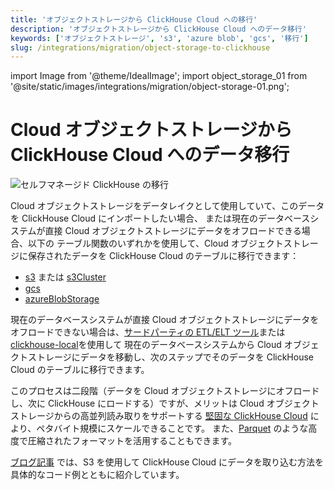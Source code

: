 ```yaml
---
title: 'オブジェクトストレージから ClickHouse Cloud への移行'
description: 'オブジェクトストレージから ClickHouse Cloud へのデータ移行'
keywords: ['オブジェクトストレージ', 's3', 'azure blob', 'gcs', '移行']
slug: /integrations/migration/object-storage-to-clickhouse
---
```


import Image from '@theme/IdealImage';
import object_storage_01 from '@site/static/images/integrations/migration/object-storage-01.png';


# Cloud オブジェクトストレージから ClickHouse Cloud へのデータ移行

<Image img={object_storage_01} size='md' alt='セルフマネージド ClickHouse の移行' background='white' />

Cloud オブジェクトストレージをデータレイクとして使用していて、このデータを ClickHouse Cloud にインポートしたい場合、
または現在のデータベースシステムが直接 Cloud オブジェクトストレージにデータをオフロードできる場合、以下の
テーブル関数のいずれかを使用して、Cloud オブジェクトストレージに保存されたデータを ClickHouse Cloud のテーブルに移行できます：

- [s3](/sql-reference/table-functions/s3.md) または [s3Cluster](/sql-reference/table-functions/s3Cluster.md)
- [gcs](/sql-reference/table-functions/gcs)
- [azureBlobStorage](/sql-reference/table-functions/azureBlobStorage)

現在のデータベースシステムが直接 Cloud オブジェクトストレージにデータをオフロードできない場合は、[サードパーティの ETL/ELT ツール](./etl-tool-to-clickhouse.md)または [clickhouse-local](./clickhouse-local-etl.md)を使用して
現在のデータベースシステムから Cloud オブジェクトストレージにデータを移動し、次のステップでそのデータを ClickHouse Cloud のテーブルに移行できます。

このプロセスは二段階（データを Cloud オブジェクトストレージにオフロードし、次に ClickHouse にロードする）ですが、メリットは
Cloud オブジェクトストレージからの高並列読み取りをサポートする [堅固な ClickHouse Cloud](https://clickhouse.com/blog/getting-data-into-clickhouse-part-3-s3) により、ペタバイト規模にスケールできることです。
また、[Parquet](/interfaces/formats/#data-format-parquet) のような高度で圧縮されたフォーマットを活用することもできます。

[ブログ記事](https://clickhouse.com/blog/getting-data-into-clickhouse-part-3-s3) では、S3 を使用して ClickHouse Cloud にデータを取り込む方法を具体的なコード例とともに紹介しています。
